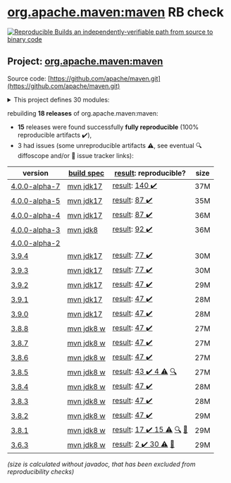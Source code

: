 [org.apache.maven:maven](https://central.sonatype.com/artifact/org.apache.maven/maven/4.0.0-alpha-7/versions) RB check
=======

[![Reproducible Builds](https://reproducible-builds.org/images/logos/rb.svg) an independently-verifiable path from source to binary code](https://reproducible-builds.org/)

## Project: [org.apache.maven:maven](https://central.sonatype.com/artifact/org.apache.maven/maven/4.0.0-alpha-7/versions)

Source code: [https://github.com/apache/maven.git](https://github.com/apache/maven.git)

<details><summary>This project defines 30 modules:</summary>

* [org.apache.maven:apache-maven](https://central.sonatype.com/artifact/org.apache.maven/apache-maven/4.0.0-alpha-7)
* [org.apache.maven:maven](https://central.sonatype.com/artifact/org.apache.maven/maven/4.0.0-alpha-7)
* [org.apache.maven:maven-api](https://central.sonatype.com/artifact/org.apache.maven/maven-api/4.0.0-alpha-7)
* [org.apache.maven:maven-api-core](https://central.sonatype.com/artifact/org.apache.maven/maven-api-core/4.0.0-alpha-7)
* [org.apache.maven:maven-api-meta](https://central.sonatype.com/artifact/org.apache.maven/maven-api-meta/4.0.0-alpha-7)
* [org.apache.maven:maven-api-model](https://central.sonatype.com/artifact/org.apache.maven/maven-api-model/4.0.0-alpha-7)
* [org.apache.maven:maven-api-settings](https://central.sonatype.com/artifact/org.apache.maven/maven-api-settings/4.0.0-alpha-7)
* [org.apache.maven:maven-api-toolchain](https://central.sonatype.com/artifact/org.apache.maven/maven-api-toolchain/4.0.0-alpha-7)
* [org.apache.maven:maven-api-xml](https://central.sonatype.com/artifact/org.apache.maven/maven-api-xml/4.0.0-alpha-7)
* [org.apache.maven:maven-artifact](https://central.sonatype.com/artifact/org.apache.maven/maven-artifact/4.0.0-alpha-7)
* [org.apache.maven:maven-bom](https://central.sonatype.com/artifact/org.apache.maven/maven-bom/4.0.0-alpha-7)
* [org.apache.maven:maven-builder-support](https://central.sonatype.com/artifact/org.apache.maven/maven-builder-support/4.0.0-alpha-7)
* [org.apache.maven:maven-compat](https://central.sonatype.com/artifact/org.apache.maven/maven-compat/4.0.0-alpha-7)
* [org.apache.maven:maven-core](https://central.sonatype.com/artifact/org.apache.maven/maven-core/4.0.0-alpha-7)
* [org.apache.maven:maven-embedder](https://central.sonatype.com/artifact/org.apache.maven/maven-embedder/4.0.0-alpha-7)
* [org.apache.maven:maven-model](https://central.sonatype.com/artifact/org.apache.maven/maven-model/4.0.0-alpha-7)
* [org.apache.maven:maven-model-builder](https://central.sonatype.com/artifact/org.apache.maven/maven-model-builder/4.0.0-alpha-7)
* [org.apache.maven:maven-model-transform](https://central.sonatype.com/artifact/org.apache.maven/maven-model-transform/4.0.0-alpha-7)
* [org.apache.maven:maven-plugin-api](https://central.sonatype.com/artifact/org.apache.maven/maven-plugin-api/4.0.0-alpha-7)
* [org.apache.maven:maven-repository-metadata](https://central.sonatype.com/artifact/org.apache.maven/maven-repository-metadata/4.0.0-alpha-7)
* [org.apache.maven:maven-resolver-provider](https://central.sonatype.com/artifact/org.apache.maven/maven-resolver-provider/4.0.0-alpha-7)
* [org.apache.maven:maven-settings](https://central.sonatype.com/artifact/org.apache.maven/maven-settings/4.0.0-alpha-7)
* [org.apache.maven:maven-settings-builder](https://central.sonatype.com/artifact/org.apache.maven/maven-settings-builder/4.0.0-alpha-7)
* [org.apache.maven:maven-slf4j-provider](https://central.sonatype.com/artifact/org.apache.maven/maven-slf4j-provider/4.0.0-alpha-7)
* [org.apache.maven:maven-slf4j-wrapper](https://central.sonatype.com/artifact/org.apache.maven/maven-slf4j-wrapper/4.0.0-alpha-7)
* [org.apache.maven:maven-toolchain-builder](https://central.sonatype.com/artifact/org.apache.maven/maven-toolchain-builder/4.0.0-alpha-7)
* [org.apache.maven:maven-toolchain-model](https://central.sonatype.com/artifact/org.apache.maven/maven-toolchain-model/4.0.0-alpha-7)
* [org.apache.maven:maven-xml-impl](https://central.sonatype.com/artifact/org.apache.maven/maven-xml-impl/4.0.0-alpha-7)
* [org.apache.maven:modello-plugin-velocity](https://central.sonatype.com/artifact/org.apache.maven/modello-plugin-velocity/4.0.0-alpha-7)
* [org.apache.maven:plexus-utils](https://central.sonatype.com/artifact/org.apache.maven/plexus-utils/4.0.0-alpha-7)
</details>

rebuilding **18 releases** of org.apache.maven:maven:
- **15** releases were found successfully **fully reproducible** (100% reproducible artifacts :heavy_check_mark:),
- 3 had issues (some unreproducible artifacts :warning:, see eventual :mag: diffoscope and/or :memo: issue tracker links):

| version | [build spec](/BUILDSPEC.md) | [result](https://reproducible-builds.org/docs/jvm/): reproducible? | size |
| -- | --------- | ------ | -- |
| [4.0.0-alpha-7](https://central.sonatype.com/artifact/org.apache.maven/maven/4.0.0-alpha-7/pom) | [mvn jdk17](maven-4.0.0-alpha-7.buildspec) | [result](maven-4.0.0-alpha-7.buildinfo): [140 :heavy_check_mark: ](maven-4.0.0-alpha-7.buildcompare) | 37M |
| [4.0.0-alpha-5](https://central.sonatype.com/artifact/org.apache.maven/maven/4.0.0-alpha-5/pom) | [mvn jdk17](maven-4.0.0-alpha-5.buildspec) | [result](maven-4.0.0-alpha-5.buildinfo): [87 :heavy_check_mark: ](maven-4.0.0-alpha-5.buildcompare) | 35M |
| [4.0.0-alpha-4](https://central.sonatype.com/artifact/org.apache.maven/maven/4.0.0-alpha-4/pom) | [mvn jdk17](maven-4.0.0-alpha-4.buildspec) | [result](maven-4.0.0-alpha-4.buildinfo): [87 :heavy_check_mark: ](maven-4.0.0-alpha-4.buildcompare) | 36M |
| [4.0.0-alpha-3](https://central.sonatype.com/artifact/org.apache.maven/maven/4.0.0-alpha-3/pom) | [mvn jdk8](maven-4.0.0-alpha-3.buildspec) | [result](maven-4.0.0-alpha-3.buildinfo): [92 :heavy_check_mark: ](maven-4.0.0-alpha-3.buildcompare) | 36M |
| [4.0.0-alpha-2](https://central.sonatype.com/artifact/org.apache.maven/maven/4.0.0-alpha-2/pom) | | | |
| [3.9.4](https://central.sonatype.com/artifact/org.apache.maven/maven/3.9.4/pom) | [mvn jdk17](maven-3.9.4.buildspec) | [result](maven-3.9.4.buildinfo): [77 :heavy_check_mark: ](maven-3.9.4.buildcompare) | 30M |
| [3.9.3](https://central.sonatype.com/artifact/org.apache.maven/maven/3.9.3/pom) | [mvn jdk17](maven-3.9.3.buildspec) | [result](maven-3.9.3.buildinfo): [77 :heavy_check_mark: ](maven-3.9.3.buildcompare) | 30M |
| [3.9.2](https://central.sonatype.com/artifact/org.apache.maven/maven/3.9.2/pom) | [mvn jdk17](maven-3.9.2.buildspec) | [result](maven-3.9.2.buildinfo): [47 :heavy_check_mark: ](maven-3.9.2.buildcompare) | 29M |
| [3.9.1](https://central.sonatype.com/artifact/org.apache.maven/maven/3.9.1/pom) | [mvn jdk17](maven-3.9.1.buildspec) | [result](maven-3.9.1.buildinfo): [47 :heavy_check_mark: ](maven-3.9.1.buildcompare) | 28M |
| [3.9.0](https://central.sonatype.com/artifact/org.apache.maven/maven/3.9.0/pom) | [mvn jdk17](maven-3.9.0.buildspec) | [result](maven-3.9.0.buildinfo): [47 :heavy_check_mark: ](maven-3.9.0.buildcompare) | 28M |
| [3.8.8](https://central.sonatype.com/artifact/org.apache.maven/maven/3.8.8/pom) | [mvn jdk8 w](maven-3.8.8.buildspec) | [result](maven-3.8.8.buildinfo): [47 :heavy_check_mark: ](maven-3.8.8.buildcompare) | 27M |
| [3.8.7](https://central.sonatype.com/artifact/org.apache.maven/maven/3.8.7/pom) | [mvn jdk8 w](maven-3.8.7.buildspec) | [result](maven-3.8.7.buildinfo): [47 :heavy_check_mark: ](maven-3.8.7.buildcompare) | 27M |
| [3.8.6](https://central.sonatype.com/artifact/org.apache.maven/maven/3.8.6/pom) | [mvn jdk8 w](maven-3.8.6.buildspec) | [result](maven-3.8.6.buildinfo): [47 :heavy_check_mark: ](maven-3.8.6.buildcompare) | 27M |
| [3.8.5](https://central.sonatype.com/artifact/org.apache.maven/maven/3.8.5/pom) | [mvn jdk8 w](maven-3.8.5.buildspec) | [result](maven-3.8.5.buildinfo): [43 :heavy_check_mark:  4 :warning:](maven-3.8.5.buildcompare) [:mag:](maven-3.8.5.diffoscope) | 27M |
| [3.8.4](https://central.sonatype.com/artifact/org.apache.maven/maven/3.8.4/pom) | [mvn jdk8 w](maven-3.8.4.buildspec) | [result](maven-3.8.4.buildinfo): [47 :heavy_check_mark: ](maven-3.8.4.buildcompare) | 28M |
| [3.8.3](https://central.sonatype.com/artifact/org.apache.maven/maven/3.8.3/pom) | [mvn jdk8 w](maven-3.8.3.buildspec) | [result](maven-3.8.3.buildinfo): [47 :heavy_check_mark: ](maven-3.8.3.buildcompare) | 28M |
| [3.8.2](https://central.sonatype.com/artifact/org.apache.maven/maven/3.8.2/pom) | [mvn jdk8 w](maven-3.8.2.buildspec) | [result](maven-3.8.2.buildinfo): [47 :heavy_check_mark: ](maven-3.8.2.buildcompare) | 29M |
| [3.8.1](https://central.sonatype.com/artifact/org.apache.maven/maven/3.8.1/pom) | [mvn jdk8 w](maven-3.8.1.buildspec) | [result](maven-3.8.1.buildinfo): [17 :heavy_check_mark:  15 :warning:](maven-3.8.1.buildcompare) [:mag:](maven-3.8.1.diffoscope) [:memo:](https://issues.apache.org/jira/browse/MNG-7155) | 29M |
| [3.6.3](https://central.sonatype.com/artifact/org.apache.maven/maven/3.6.3/pom) | [mvn jdk8 w](maven-3.6.3.buildspec) | [result](apache-maven-3.6.3.buildinfo): [2 :heavy_check_mark:  30 :warning:](apache-maven-3.6.3.buildcompare) [:memo:](https://issues.apache.org/jira/browse/MNG-6859) | 29M |

<i>(size is calculated without javadoc, that has been excluded from reproducibility checks)</i>
